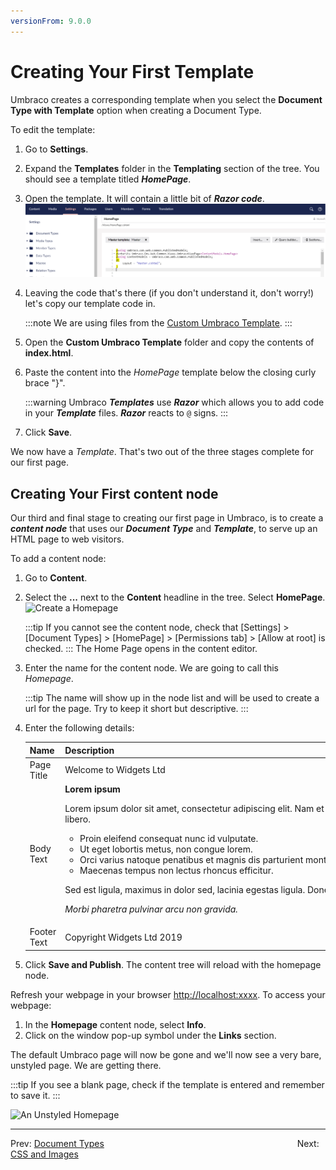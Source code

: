 ```yaml
---
versionFrom: 9.0.0
---
```


# Creating Your First Template

Umbraco creates a corresponding template when you select the **Document Type with Template** option when creating a Document Type.

To edit the template:

1. Go to **Settings**.
2. Expand the **Templates** folder in the **Templating** section of the tree. You should see a template titled **_HomePage_**.
3. Open the template. It will contain a little bit of **_Razor code_**.
    ![Empty Homepage Template](images/figure-13-empty-homepage-template-v9.png)
4. Leaving the code that's there (if you don't understand it, don't worry!) let's copy our template code in.

    :::note
    We are using files from the [Custom Umbraco Template](https://umbra.co/Umbracotemplate).
    :::
5. Open the **Custom Umbraco Template** folder and copy the contents of **index.html**.
6. Paste the content into the _HomePage_ template below the closing curly brace "}".

    :::warning
    Umbraco **_Templates_** use **_Razor_** which allows you to add code in your **_Template_** files. **_Razor_** reacts to `@` signs.
    :::
7. Click **Save**.

We now have a _Template_. That's two out of the three stages complete for our first page.

## Creating Your First content node

Our third and final stage to creating our first page in Umbraco, is to create a **_content node_** that uses our **_Document Type_** and **_Template_**, to serve up an HTML page to web visitors.

To add a content node:

1. Go to **Content**.
2. Select the **...** next to the **Content** headline in the tree. Select **HomePage**.
    ![Create a Homepage](images/figure-15-create-a-homepage-v8.png)

    :::tip
    If you cannot see the content node, check that [Settings] > [Document Types] > [HomePage]  > [Permissions tab] > [Allow at root] is checked.
    :::
    The Home Page opens in the content editor.
3. Enter the name for the content node. We are going to call this _Homepage_.

    :::tip
    The name will show up in the node list and will be used to create a url for the page. Try to keep it short but descriptive.
    :::
4. Enter the following details:

    <table>
    <thead>
      <tr>
        <th>Name</th>
        <th>Description</th>
      </tr>
    </thead>
    <tbody>
      <tr>
        <td>Page Title</td>
        <td>Welcome to Widgets Ltd</td>
      </tr>
      <tr>
        <td>Body Text</td>
        <td><b>Lorem ipsum</b>
        <p> Lorem ipsum dolor sit amet, consectetur adipiscing elit. Nam et aliquet ante, ut eleifend libero. </p>
        <p>
            <ul>
                <li> Proin eleifend consequat nunc id vulputate. </li>
                <li> Ut eget lobortis metus, non congue lorem. </li>
                <li> Orci varius natoque penatibus et magnis dis parturient montes, nascetur ridiculus mus. </li>
                <li> Maecenas tempus non lectus rhoncus efficitur. </li>
            </ul>
        </p>
        <p> Sed est ligula, maximus in dolor sed, lacinia egestas ligula. Donec eu nisi lectus. </p>
        <p> <i> Morbi pharetra pulvinar arcu non gravida.</i></p></td>
      </tr>
      <tr>
        <td>Footer Text</td>
        <td>Copyright Widgets Ltd 2019</td>
      </tr>
    </tbody>
    </table>
5. Click **Save and Publish**. The content tree will reload with the homepage node.

Refresh your webpage in your browser <http://localhost:xxxx>. To access your webpage:

1. In the **Homepage** content node, select **Info**.
2. Click on the window pop-up symbol under the **Links** section.

The default Umbraco page will now be gone and we'll now see a very bare, unstyled page. We are getting there.

:::tip
If you see a blank page, check if the template is entered and remember to save it.
:::

![An Unstyled Homepage](images/figure-16-unstyled-homepage-v8.png)

---

Prev: [Document Types](../Document-Types) &emsp; &emsp; &emsp; &emsp; &emsp; &emsp; &emsp; &emsp; &emsp; &emsp; &emsp; &emsp; &emsp; &emsp; &emsp; &emsp; &emsp; Next: [CSS and Images](../CSS-And-Images)
